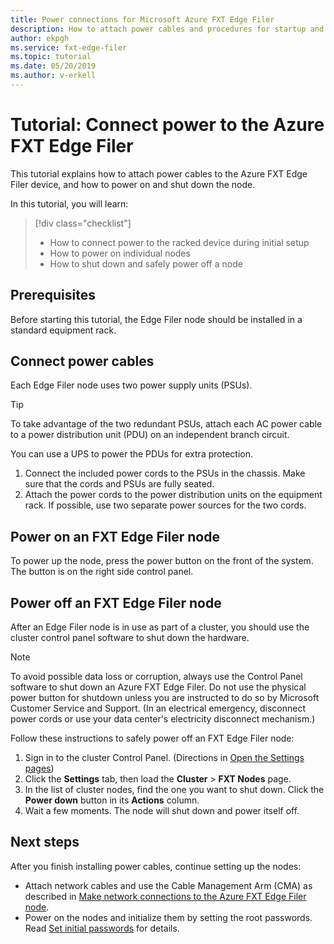 ```yaml
---
title: Power connections for Microsoft Azure FXT Edge Filer  
description: How to attach power cables and procedures for startup and safe shutdown of an FXT Edge Filer node
author: ekpgh
ms.service: fxt-edge-filer
ms.topic: tutorial
ms.date: 05/20/2019
ms.author: v-erkell
---
```


# Tutorial: Connect power to the Azure FXT Edge Filer 

This tutorial explains how to attach power cables to the Azure FXT Edge Filer device, and how to power on and shut down the node. 

In this tutorial, you will learn: 

> [!div class="checklist"]
> * How to connect power to the racked device during initial setup
> * How to power on individual nodes
> * How to shut down and safely power off a node

## Prerequisites

Before starting this tutorial, the Edge Filer node should be installed in a standard equipment rack. 

## Connect power cables 

Each Edge Filer node uses two power supply units (PSUs). 

> [!TIP] 
> To take advantage of the two redundant PSUs, attach each AC power cable to a power distribution unit (PDU) on an independent branch circuit.  
> 
> You can use a UPS to power the PDUs for extra protection. 

1. Connect the included power cords to the PSUs in the chassis. Make sure that the cords and PSUs are fully seated. 
1. Attach the power cords to the power distribution units on the equipment rack. If possible, use two separate power sources for the two cords. 
 
## Power on an FXT Edge Filer node

To power up the node, press the power button on the front of the system. The button is on the right side control panel. 

## Power off an FXT Edge Filer node

After an Edge Filer node is in use as part of a cluster, you should use the cluster control panel software to shut down the hardware. 

> [!NOTE] 
> To avoid possible data loss or corruption, always use the Control Panel software to shut down an Azure FXT Edge Filer. Do not use the physical power button for shutdown unless you are instructed to do so by Microsoft Customer Service and Support. (In an electrical emergency, disconnect power cords or use your data center's electricity disconnect mechanism.)

Follow these instructions to safely power off an FXT Edge Filer node:

1. Sign in to the cluster Control Panel. (Directions in [Open the Settings pages](fxt-cluster-config-overview.md#open-the-settings-pages))
1. Click the **Settings** tab, then load the **Cluster** > **FXT Nodes** page. 
1. In the list of cluster nodes, find the one you want to shut down. Click the **Power down** button in its **Actions** column. 
1. Wait a few moments. The node will shut down and power itself off.

## Next steps

After you finish installing power cables, continue setting up the nodes: 

* Attach network cables and use the Cable Management Arm (CMA) as described in [Make network connections to the Azure FXT Edge Filer node](fxt-network.md).
* Power on the nodes and initialize them by setting the root passwords. Read [Set initial passwords](fxt-node-password.md) for details. 
